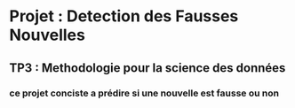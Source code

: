# Projet : Detection des Fausses Nouvelles
## TP3 : Methodologie pour la science des données

### ce projet conciste a prédire si une nouvelle est fausse ou non 
